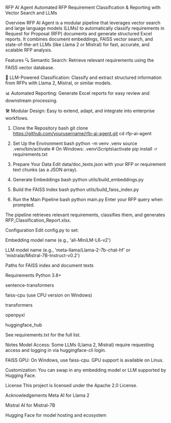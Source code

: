 RFP AI Agent
Automated RFP Requirement Classification & Reporting with Vector Search and LLMs

Overview
RFP AI Agent is a modular pipeline that leverages vector search and large language models (LLMs) to automatically classify requirements in Request for Proposal (RFP) documents and generate structured Excel reports.
It combines document embeddings, FAISS vector search, and state-of-the-art LLMs (like Llama 2 or Mistral) for fast, accurate, and scalable RFP analysis.

Features
🔍 Semantic Search: Retrieve relevant requirements using the FAISS vector database.

🤖 LLM-Powered Classification: Classify and extract structured information from RFPs with Llama 2, Mistral, or similar models.

📊 Automated Reporting: Generate Excel reports for easy review and downstream processing.

🛠️ Modular Design: Easy to extend, adapt, and integrate into enterprise workflows.

1. Clone the Repository
bash
git clone https://github.com/yourusername/rfp-ai-agent.git
cd rfp-ai-agent
2. Set Up the Environment
bash
python -m venv .venv
source .venv/bin/activate   # On Windows: .venv\Scripts\activate
pip install -r requirements.txt
3. Prepare Your Data
Edit  data/doc_texts.json with your RFP or requirement text chunks (as a JSON array).

4. Generate Embeddings
bash
python utils/build_embeddings.py
5. Build the FAISS Index
bash
python utils/build_faiss_index.py
6. Run the Main Pipeline
bash
python main.py
Enter your RFP query when prompted.

The pipeline retrieves relevant requirements, classifies them, and generates RFP_Classification_Report.xlsx.

Configuration
Edit config.py to set:

Embedding model name (e.g., 'all-MiniLM-L6-v2')

LLM model name (e.g., 'meta-llama/Llama-2-7b-chat-hf' or 'mistralai/Mistral-7B-Instruct-v0.2')

Paths for FAISS index and document texts

Requirements
Python 3.8+

sentence-transformers

faiss-cpu (use CPU version on Windows)

transformers

openpyxl

huggingface_hub

See requirements.txt for the full list.

Notes
Model Access:
Some LLMs (Llama 2, Mistral) require requesting access and logging in via huggingface-cli login.

FAISS GPU:
On Windows, use faiss-cpu. GPU support is available on Linux.

Customization:
You can swap in any embedding model or LLM supported by Hugging Face.

License
This project is licensed under the Apache 2.0 License.

Acknowledgements
Meta AI for Llama 2

Mistral AI for Mistral-7B

Hugging Face for model hosting and ecosystem
